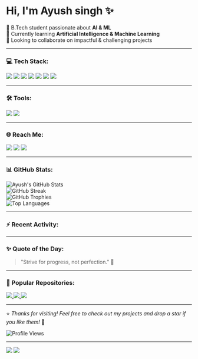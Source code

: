 <h1 >Hi, I'm Ayush singh ✨</h1>


<p>
  🧠 B.Tech student passionate about <strong>AI & ML</strong> <br>
  🌱 Currently learning <strong>Artificial Intelligence & Machine Learning</strong> <br>
  👯 Looking to collaborate on impactful & challenging projects <br>
</p>

---

### 💻 Tech Stack:
<p>
  <img src="https://img.shields.io/badge/Python-FFD43B?style=for-the-badge&logo=python&logoColor=blue" />
  <img src="https://img.shields.io/badge/C++-00599C?style=for-the-badge&logo=c%2B%2B&logoColor=white" />
  <img src="https://img.shields.io/badge/Pandas-150458?style=for-the-badge&logo=pandas&logoColor=white" />
  <img src="https://img.shields.io/badge/Numpy-013243?style=for-the-badge&logo=numpy&logoColor=white" />
  <img src="https://img.shields.io/badge/HTML5-E34F26?style=for-the-badge&logo=html5&logoColor=white" />
  <img src="https://img.shields.io/badge/CSS3-1572B6?style=for-the-badge&logo=css3&logoColor=white" />
  <img src="https://img.shields.io/badge/JavaScript-F7DF1E?style=for-the-badge&logo=javascript&logoColor=black" />
</p>

---
### 🛠 Tools:
<p>
  <img src="https://img.shields.io/badge/Anaconda-42B029?style=for-the-badge&logo=anaconda&logoColor=white" />
    <img src="https://img.shields.io/badge/Jupyter-F37626?style=for-the-badge&logo=jupyter&logoColor=white" />
</p>

</p>

---

### 🌐 Reach Me:
<p>
  <a href="https://www.linkedin.com/in/ayush-singh-a1967b331//" target="_blank"><img src="https://img.shields.io/badge/LinkedIn-blue?style=for-the-badge&logo=linkedin&logoColor=white" /></a>
  <a href="https://www.instagram.com/your-instagram/" target="_blank"><img src="https://img.shields.io/badge/Instagram-E4405F?style=for-the-badge&logo=instagram&logoColor=white" /></a>
  <a href="mailto:ayush.contact915@gmail.com"><img src="https://img.shields.io/badge/Email-D14836?style=for-the-badge&logo=gmail&logoColor=white" /></a>
</p>

---

### 📊 GitHub Stats:
<p>
  <img src="https://github-readme-stats.vercel.app/api?username=Ayush-0915&show_icons=true&theme=tokyonight" alt="Ayush's GitHub Stats" />
  <br/>
  <img src="https://github-readme-streak-stats.herokuapp.com/?user=Ayush-0915&theme=tokyonight" alt="GitHub Streak" />
  <br/>
  <img src="https://github-profile-trophy.vercel.app/?username=Ayush-0915&theme=algolia" alt="GitHub Trophies" />
  <br/>
  <img src="https://github-readme-stats.vercel.app/api/top-langs/?username=Ayush-0915&layout=compact&theme=tokyonight" alt="Top Languages" />
</p>

---

### ⚡ Recent Activity:
<!--START_SECTION:activity-->
<!--END_SECTION:activity-->
---

### ✨ Quote of the Day:
> "Strive for progress, not perfection." 🚀

---

### 📌 Popular Repositories:

<p>
  <a href="https://github.com/Ayush-0915/Personal-3D-Portfolio">
    <img src="https://img.shields.io/badge/Repo%201-%2312100E.svg?&style=for-the-badge&logo=github&logoColor=white" />
  </a>
  <a href="https://github.com/Ayush-0915/CentralDaoToken">
    <img src="https://img.shields.io/badge/Repo%202-%2312100E.svg?&style=for-the-badge&logo=github&logoColor=white" />
  </a>
  <a href="https://github.com/Ayush-0915/Test">
    <img src="https://img.shields.io/badge/Repo%203-%2312100E.svg?&style=for-the-badge&logo=github&logoColor=white" />
  </a>
</p>


---

⭐ *Thanks for visiting! Feel free to check out my projects and drop a star if you like them!* 🌟

<p>
  <img src="https://visitor-badge.laobi.icu/badge?page_id=Ayush-0915" alt="Profile Views" />
</p>

---
<img src="https://img.shields.io/github/followers/Ayush-0915?label=Follow&style=social" />
<img src="https://img.shields.io/github/stars/Ayush-0915?style=social" />

